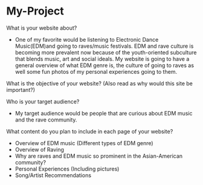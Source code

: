 # My-Project

What is your website about?
- One of my favorite would be listening to Electronic Dance Music(EDM)and going to raves/music festivals. EDM and rave culture is becoming more prevalent now because of the youth-oriented subculture that blends music, art and social ideals. My website is going to have a general overview of what EDM genre is, the culture of going to raves as well some fun photos of my personal experiences going to them. 

What is the objective of your website? (Also read as why would this site be important?)

Who is your target audience?
- My target audience would be people that are curious about EDM music and the rave community. 

What content do you plan to include in each page of your website?
- Overview of EDM music (Different types of EDM genre)
- Overview of Raving
- Why are raves and EDM music so prominent in the Asian-American community?
- Personal Experiences (Including pictures)
- Song/Artist Recommendations 
